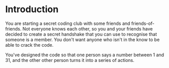# Introduction

You are starting a secret coding club with some friends and friends-of-friends.
Not everyone knows each other, so you and your friends have decided to create a secret handshake that you can use to recognise that someone is a member.
You don't want anyone who isn't in the know to be able to crack the code.

You've designed the code so that one person says a number between 1 and 31, and the other other person turns it into a series of actions.
